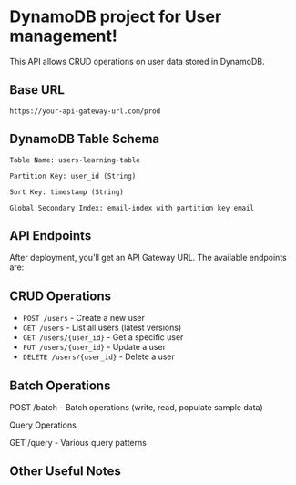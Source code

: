 
# DynamoDB project for User management!
This API allows CRUD operations on user data stored in DynamoDB.

## Base URL
`https://your-api-gateway-url.com/prod`


## DynamoDB Table Schema
`Table Name: users-learning-table`

`Partition Key: user_id (String)`

`Sort Key: timestamp (String)`

`Global Secondary Index: email-index with partition key email`

## API Endpoints
After deployment, you'll get an API Gateway URL. The available endpoints are:

## CRUD Operations

* `POST /users` - Create a new user
* `GET /users` - List all users (latest versions)
* `GET /users/{user_id}` - Get a specific user
* `PUT /users/{user_id}` - Update a user
* `DELETE /users/{user_id}` - Delete a user


## Batch Operations

POST /batch - Batch operations (write, read, populate sample data)

Query Operations

GET /query - Various query patterns



## Other Useful Notes

 
